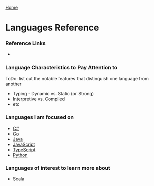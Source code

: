 [Home](../)

# Languages Reference

### Reference Links

-

### Language Characteristics to Pay Attention to

ToDo: list out the notable features that distinquish one language from another

- Typing - Dynamic vs. Static (or Strong)
- Interpretive vs. Compiled
- etc

### Languages I am focused on

- [C#](../csharp/)
- [Go](../go/)
- [Java](../java/)
- [JavaScript](../javascript/)
- [TypeScript](../typescript/)
- [Python](../python/)

### Languages of interest to learn more about

- Scala
